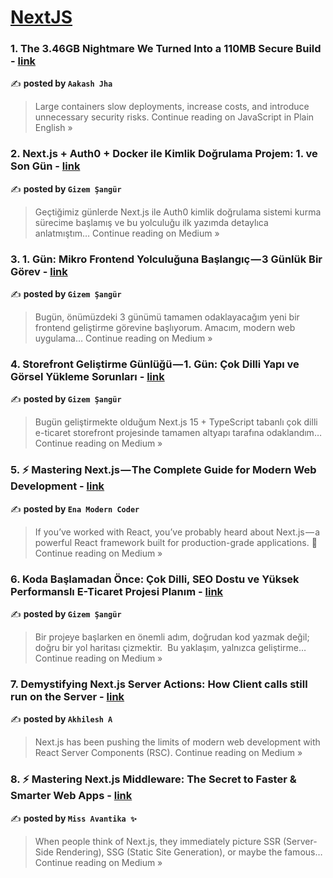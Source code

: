 
<h1><a href=https://medium.com/tag/nextjs/recommended target="_blank" rel="noopener noreferrer">NextJS</a></h1>
<h3>1. The 3.46GB Nightmare We Turned Into a 110MB Secure Build - <a href="https://javascript.plainenglish.io/the-3-46gb-nightmare-we-turned-into-a-110mb-secure-build-e709c708a1db?source=rss------nextjs-5" target="_blank" rel="noopener noreferrer">link</a></h3>

✍️ **posted by `Aakash Jha`**

<blockquote>Large containers slow deployments, increase costs, and introduce unnecessary security risks.
Continue reading on JavaScript in Plain English »</blockquote>

<h3>2. Next.js + Auth0 + Docker ile Kimlik Doğrulama Projem: 1. ve Son Gün - <a href="https://medium.com/@gizmo.codes/next-js-auth0-docker-ile-kimlik-do%C4%9Frulama-projem-1-ve-son-g%C3%BCn-ff4ec8109c3c?source=rss------nextjs-5" target="_blank" rel="noopener noreferrer">link</a></h3>

✍️ **posted by `Gizem Şangür`**

<blockquote>Geçtiğimiz günlerde Next.js ile Auth0 kimlik doğrulama sistemi kurma sürecime başlamış ve bu yolculuğu ilk yazımda detaylıca anlatmıştım…
Continue reading on Medium »</blockquote>

<h3>3. 1. Gün: Mikro Frontend Yolculuğuna Başlangıç — 3 Günlük Bir Görev - <a href="https://medium.com/@gizmo.codes/1-g%C3%BCn-mikro-frontend-yolculu%C4%9Funa-ba%C5%9Flang%C4%B1%C3%A7-3-g%C3%BCnl%C3%BCk-bir-g%C3%B6rev-7a50c432c150?source=rss------nextjs-5" target="_blank" rel="noopener noreferrer">link</a></h3>

✍️ **posted by `Gizem Şangür`**

<blockquote>Bugün, önümüzdeki 3 günümü tamamen odaklayacağım yeni bir frontend geliştirme görevine başlıyorum. Amacım, modern web uygulama…
Continue reading on Medium »</blockquote>

<h3>4. Storefront Geliştirme Günlüğü — 1. Gün: Çok Dilli Yapı ve Görsel Yükleme Sorunları - <a href="https://medium.com/@gizmo.codes/storefront-geli%C5%9Ftirme-g%C3%BCnl%C3%BC%C4%9F%C3%BC-1-g%C3%BCn-%C3%A7ok-dilli-yap%C4%B1-ve-g%C3%B6rsel-y%C3%BCkleme-sorunlar%C4%B1-9719f16d20cb?source=rss------nextjs-5" target="_blank" rel="noopener noreferrer">link</a></h3>

✍️ **posted by `Gizem Şangür`**

<blockquote>Bugün geliştirmekte olduğum Next.js 15 + TypeScript tabanlı çok dilli e-ticaret storefront projesinde tamamen altyapı tarafına odaklandım…
Continue reading on Medium »</blockquote>

<h3>5. ⚡ Mastering Next.js — The Complete Guide for Modern Web Development - <a href="https://medium.com/@TheEnaModernCoder/mastering-next-js-the-complete-guide-for-modern-web-development-55d88b8659eb?source=rss------nextjs-5" target="_blank" rel="noopener noreferrer">link</a></h3>

✍️ **posted by `Ena Modern Coder`**

<blockquote>If you’ve worked with React, you’ve probably heard about Next.js — a powerful React framework built for production-grade applications. 🚀
Continue reading on Medium »</blockquote>

<h3>6. Koda Başlamadan Önce: Çok Dilli, SEO Dostu ve Yüksek Performanslı E-Ticaret Projesi Planım - <a href="https://medium.com/@gizmo.codes/koda-ba%C5%9Flamadan-%C3%B6nce-%C3%A7ok-dilli-seo-dostu-ve-y%C3%BCksek-performansl%C4%B1-e-ticaret-projesi-plan%C4%B1m-97b6eab20232?source=rss------nextjs-5" target="_blank" rel="noopener noreferrer">link</a></h3>

✍️ **posted by `Gizem Şangür`**

<blockquote>Bir projeye başlarken en önemli adım, doğrudan kod yazmak değil; doğru bir yol haritası çizmektir.
 Bu yaklaşım, yalnızca geliştirme…
Continue reading on Medium »</blockquote>

<h3>7. Demystifying Next.js Server Actions: How Client calls still run on the Server - <a href="https://medium.com/@ayyarakhilesh/demystifying-next-js-server-actions-how-client-calls-still-run-on-the-server-8051aaefcf25?source=rss------nextjs-5" target="_blank" rel="noopener noreferrer">link</a></h3>

✍️ **posted by `Akhilesh A`**

<blockquote>Next.js has been pushing the limits of modern web development with React Server Components (RSC).
Continue reading on Medium »</blockquote>

<h3>8. ⚡ Mastering Next.js Middleware: The Secret to Faster & Smarter Web Apps - <a href="https://medium.com/@missAvantika/mastering-next-js-middleware-the-secret-to-faster-smarter-web-apps-86f08dc42a96?source=rss------nextjs-5" target="_blank" rel="noopener noreferrer">link</a></h3>

✍️ **posted by `Miss Avantika ✨`**

<blockquote>When people think of Next.js, they immediately picture SSR (Server-Side Rendering), SSG (Static Site Generation), or maybe the famous…
Continue reading on Medium »</blockquote>

